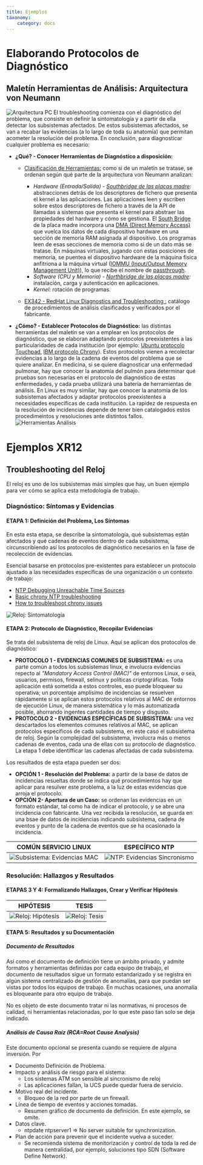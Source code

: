 ```yaml
---
title: Ejemplos
taxonomy:
    category: docs
---
```


# Elaborando Protocolos de  Diagnóstico
## Maletín Herramientas de Análisis: Arquitectura von Neumann
![Arquitectura PC](image://intro/neumann.png)
El troubleshooting comienza con el diagnóstico del problema, que consiste en definir la sintomatología y a partir de ella detectar los subsistemas afectados. De estos subsistemas afectados, se van a recabar las evidencias (a lo largo de toda su anatomía) que permitan acometer la resolución del problema. En conclusión, para diagnosticar cualquier problema es necesario:

+ **¿Qué? - Conocer Herramientas de Diagnóstico a disposición:**
   -	<u> Clasificación de Herramientas:</u> como si de un maletín se tratase, se ordenan según qué parte de la arquitectura von Neumann analizan:
	     + *Hardware (Entrada/Salida) - [Southbridge de las placas madre](https://es.wikipedia.org/wiki/Puente_sur?target=_blank):* abstracciones detrás de los descriptores de fichero que presenta el kernel a las aplicaciones. Las aplicaciones leen y escriben sobre estos descriptores de fichero a través de la API de llamadas a sistemas que presenta el kernel para abstraer las propiedades del hardware y cómo se gestiona. El [South Bridge](https://es.wikipedia.org/wiki/Puente_sur?target=_blank) de la placa madre incorpora una [DMA (Direct Memory Access)](https://es.wikipedia.org/wiki/Acceso_directo_a_memoria?target=_blank) que vuelca los datos de cada dispositivo hardware en una sección de memoria RAM asignada al dispositivo. Los programas leen de esas secciones de memoria como si de un dato más se tratase. En máquinas virtuales, jugando con estas posiciones de memoria, se puentea el dispositivo hardware de la máquina física anfitriona a la máquina virtual ([IOMMU (Input/Output Memory Management Unit)](https://es.wikipedia.org/wiki/Unidad_de_gesti%C3%B3n_de_memoria_de_entrada/salida?target=_blank)), lo que recibe el nombre de [passthrough](https://en.wikipedia.org/wiki/Passthrough_device?target=_blank).  
         + *Software (CPU y Memoria) - [Northbridge de las placas madre](https://es.wikipedia.org/wiki/Puente_norte?target=_blank):* instalación, carga y autenticación en aplicaciones.
         + *Kernel:* rotación de programas.

   - <u>EX342 - RedHat Linux Diagnostics and Troubleshooting :</u> catálogo de procedimientos de análisis clasificados y verificados por el fabricante.
   
+ **¿Cómo? - Establecer Protocolos de Diagnóstico:** las distintas herramientas del maletín se van a emplear en los protocolos de diagnóstico, que se elaboran adaptando protocolos preexistentes a las particularidades de cada institución (por ejemplo: [Ubuntu protocolo Touchpad](https://wiki.ubuntu.com/DebuggingTouchpadDetection?target=_blank), [IBM protocolo Chrony](https://www.ibm.com/support/pages/how-troublsehoot-chrony-issues?target=_blank)). Estos protocolos vienen a recolectar evidencias a lo largo de la cadena de eventos del problema que se quiere analizar. En medicina, si se quiere diagnosticar una enfermedad pulmonar, hay que conocer la anatomía del pulmón para determinar qué pruebas son necesarias en el protocolo de diagnóstico de estas enfermedades, y cada prueba utilizará una batería de herramientas de análisis. En Linux es muy similar, hay que conocer la anatomía de los subsistemas afectados y adaptar protocolos preexistentes a necesidades específicas de cada institución. La rapidez de respuesta en la resolución de incidencias depende de tener bien catalogados estos procedimeintos y resoluciones ante distintos fallos.
![Herramientas Análisis](image://intro/analisis.jpg)

# Ejemplos XR12
## Troubleshooting del Reloj
El reloj es uno de los subsistemas más simples que hay, un buen ejemplo para ver cómo se aplica esta metodología de trabajo. 
### Diagnóstico: Síntomas y Evidencias
#### ETAPA 1: Definición del Problema, Los Síntomas
En esta esta etapa, se describe la sintomatología, qué subsistemas están afectados y qué cadenas de eventos dentro de cada subsistema, circunscribiendo así los protocolos de diagnóstico necesarios en la fase de recolección de evidencias.

Esencial basarse en protocolos pre-existentes para establecer un protocolo ajustado a las necesidades específicas de una organización o un contexto de trabajo:
+ [NTP Debugging Unreachable Time Sources](https://kb.meinbergglobal.com/kb/time_sync/ntp/ntp_debugging/ntp_debugging_unreachable_time_sources?target=_blank)
+ [Basic chrony NTP troubleshooting](https://www.ibm.com/docs/en/storage-ceph/8.0.0?topic=issues-basic-chrony-ntp-troubleshooting?target=_blank)
+ [How to troubleshoot chrony issues](https://www.ibm.com/support/pages/how-troublsehoot-chrony-issues?target=_blank)

![Reloj: Sintomatología](image://teoria/reloj_etapa1.jpg)

#### ETAPA 2: Protocolo de Diagnóstico, Recopilar Evidencias
Se trata del subsistema de reloj de Linux. Aquí se aplican dos protocolos de diagnóstico:
+ **PROTOCOLO 1 - EVIDENCIAS COMUNES DE SUBSISTEMA:** es una parte común a todos los subsistemas linux, e involucra evidencias repecto al *"Mandatory Access Control (MAC)"* de entornos Linux, o sea, usuarios, permisos, firewall, selinux y políticas criptográficas. Toda aplicación está sometida a estos controles, eso puede bloquear su operativa; un porcentaje amplísimo de incidencias se resuelven rápidamente si se aplican estos protocolos relativos al MAC de entornos de ejecución Linux, de manera sistemática y lo más automatizada posible, ahorrando ingentes cantidades de tiempo y disgusto.
+ **PROTOCOLO 2 - EVIDENCIAS ESPECÍFICAS DE SUBSISTEMA:** una vez descartados los elementos comunes relativos al MAC, se aplican protocolos específicos de cada subsistema, en este caso el subsistema de reloj. Según la complejidad del subsistema, involucra más o menos cadenas de eventos, cada una de ellas con su protocolo de diagnóstico. La etapa 1 debe identifficar las cadenas afectadas de cada subsistema. 

Los resultados de esta etapa pueden ser dos:
+ **OPCIÓN 1 - Resolución del Problema:** a partir de la base de datos de incidencias resueltas donde se indica qué procedimientos hay que aplicar para resulver este problema, a la luz de estas evidencias que arroja el protocolo.
+ **OPCIÓN 2- Apertura de un Caso:** se ordenan las evidencias en un formato estándar, tal como ha de indicar el protocolo, y se abre una incidencia con fabricante. Una vez recibida la resolución, se guarda en una bsae de datos de incidencias indicando subsistema, cadena de eventos y punto de la cadena de eventos que se ha ocasionado la incidencia.

COMÚN SERVICIO LINUX               | ESPECÍFICO NTP
-----------------------------------|------------------------------------
![Subsistema: Evidencias MAC](image://teoria/reloj_etapa2c.jpg) | ![NTP: Evidencias Sincronismo](image://teoria/reloj_etapa2e.jpg) 
### Resolución: Hallazgos y Resultados
#### ETAPAS 3 Y 4: Formalizando Hallazgos, Crear y Verificar Hipótesis
HIPÓTESIS                          | TESIS 
-----------------------------------|------------------------------------
![Reloj: Hipótesis](image://teoria/reloj_hipotesis.jpg)|![Reloj: Tesis](image://teoria/reloj_tesis.jpg)

#### ETAPA 5: Resultados y su Documentación
##### Documento de Resultados
Así como el documento de definición tiene un ámbito privado, y admite formatos y herramientas definidas por cada equipo de trabajo, el documento de resultados sigue un formato estandarizado y se registra en algún sistema centralizado de gestión de anomalías, para que puedan ser vistas por todos los equipos de trabajo. En muchas ocasiones, una anomalía es bloqueante para otro equipo de trabajo. 

No es objeto de este documento tratar ni las normativas, ni procesos de calidad, ni herramientas relacionadas, por lo que este paso tan solo se deja indicado.

##### Análisis de Causa Raíz (RCA=Root Cause Analysis)
Este documento opcional se presenta cuando se requiere de alguna inversión. Por 
+ Documento Definición de Problema.
+ Impacto y análisis de riesgo para el sistema: 
  - Los sistemas ATM son sensible al sincronismo de reloj
  - Las aplicaciones fallan, la UCS puede quedar fuera de servicio.
+ Motivo real del incidente.
  - Bloqueo de la red por parte de un firewall.
+ Línea de tiempo de eventos y acciones tomadas.
  - Resumen gráfico de documento de definición. En este ejemplo, se omite.
+ Datos clave.
  - ntpdate ntpserver1 => No server suitable for synchronization.
+ Plan de acción para prevenir que el incidente vuelva a suceder.
  - Se recomienda sistema de monitorización y control de toda la red de manera centralidad, por ejemplo, soluciones tipo SDN (Software Define Network).